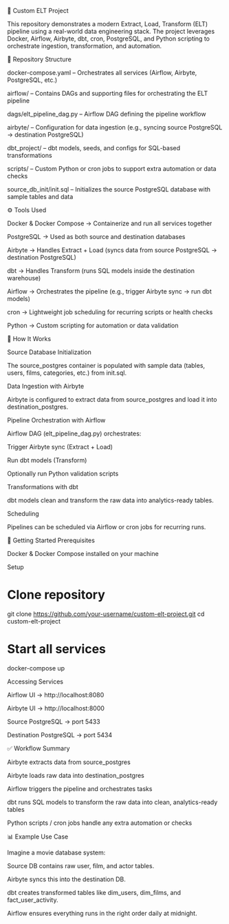 🚀 Custom ELT Project

This repository demonstrates a modern Extract, Load, Transform (ELT) pipeline using a real-world data engineering stack. The project leverages Docker, Airflow, Airbyte, dbt, cron, PostgreSQL, and Python scripting to orchestrate ingestion, transformation, and automation.

📂 Repository Structure

docker-compose.yaml – Orchestrates all services (Airflow, Airbyte, PostgreSQL, etc.)

airflow/ – Contains DAGs and supporting files for orchestrating the ELT pipeline

dags/elt_pipeline_dag.py – Airflow DAG defining the pipeline workflow

airbyte/ – Configuration for data ingestion (e.g., syncing source PostgreSQL → destination PostgreSQL)

dbt_project/ – dbt models, seeds, and configs for SQL-based transformations

scripts/ – Custom Python or cron jobs to support extra automation or data checks

source_db_init/init.sql – Initializes the source PostgreSQL database with sample tables and data

⚙️ Tools Used

Docker & Docker Compose → Containerize and run all services together

PostgreSQL → Used as both source and destination databases

Airbyte → Handles Extract + Load (syncs data from source PostgreSQL → destination PostgreSQL)

dbt → Handles Transform (runs SQL models inside the destination warehouse)

Airflow → Orchestrates the pipeline (e.g., trigger Airbyte sync → run dbt models)

cron → Lightweight job scheduling for recurring scripts or health checks

Python → Custom scripting for automation or data validation

🔄 How It Works

Source Database Initialization

The source_postgres container is populated with sample data (tables, users, films, categories, etc.) from init.sql.

Data Ingestion with Airbyte

Airbyte is configured to extract data from source_postgres and load it into destination_postgres.

Pipeline Orchestration with Airflow

Airflow DAG (elt_pipeline_dag.py) orchestrates:

Trigger Airbyte sync (Extract + Load)

Run dbt models (Transform)

Optionally run Python validation scripts

Transformations with dbt

dbt models clean and transform the raw data into analytics-ready tables.

Scheduling

Pipelines can be scheduled via Airflow or cron jobs for recurring runs.

🚀 Getting Started
Prerequisites

Docker & Docker Compose installed on your machine

Setup
# Clone repository
git clone https://github.com/your-username/custom-elt-project.git
cd custom-elt-project

# Start all services
docker-compose up

Accessing Services

Airflow UI → http://localhost:8080

Airbyte UI → http://localhost:8000

Source PostgreSQL → port 5433

Destination PostgreSQL → port 5434

✅ Workflow Summary

Airbyte extracts data from source_postgres

Airbyte loads raw data into destination_postgres

Airflow triggers the pipeline and orchestrates tasks

dbt runs SQL models to transform the raw data into clean, analytics-ready tables

Python scripts / cron jobs handle any extra automation or checks

📊 Example Use Case

Imagine a movie database system:

Source DB contains raw user, film, and actor tables.

Airbyte syncs this into the destination DB.

dbt creates transformed tables like dim_users, dim_films, and fact_user_activity.

Airflow ensures everything runs in the right order daily at midnight.